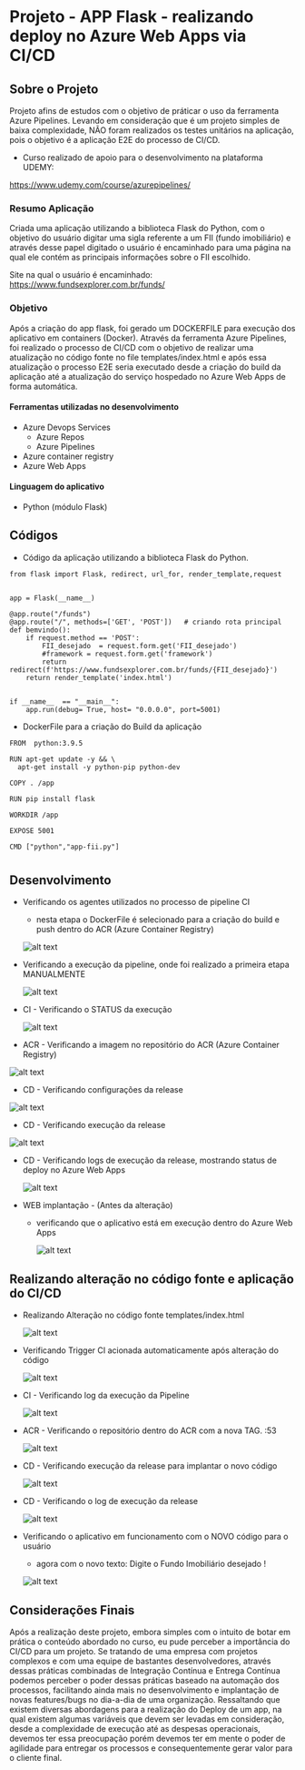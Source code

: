 # Projeto -  APP Flask - realizando deploy no Azure Web Apps via CI/CD

##  Sobre o Projeto 

Projeto afins de estudos com o objetivo de práticar o uso da ferramenta Azure Pipelines.
Levando em consideração que é um projeto simples de baixa complexidade, NÃO foram realizados os testes unitários na aplicação, pois o objetivo 
é a aplicação E2E do processo de CI/CD.

- Curso realizado de apoio para o desenvolvimento na plataforma UDEMY:

https://www.udemy.com/course/azurepipelines/

### Resumo Aplicação

Criada uma aplicação utilizando a biblioteca Flask do Python, com o objetivo do usuário digitar uma sigla referente
a um FII (fundo imobiliário) e através desse papel digitado o usuário é encaminhado para uma página na qual ele contém as principais informações 
sobre o FII escolhido.

Site na qual o usuário é encaminhado: https://www.fundsexplorer.com.br/funds/

### Objetivo

Após a criação do app flask, foi gerado um DOCKERFILE para execução dos aplicativo em containers (Docker).
Através da ferramenta Azure Pipelines, foi realizado o processo de CI/CD  com o objetivo de realizar uma atualização no código fonte
no file templates/index.html e após essa atualização o processo E2E seria executado desde a criação do build da aplicação até a atualização do serviço 
hospedado no Azure Web Apps de forma automática.


#### Ferramentas utilizadas no desenvolvimento

- Azure Devops Services   
  - Azure Repos 
  - Azure Pipelines 
- Azure container registry
- Azure Web Apps

#### Linguagem do aplicativo

- Python (módulo Flask)

## Códigos

- Código da aplicação utilizando a biblioteca Flask do Python.

```
from flask import Flask, redirect, url_for, render_template,request


app = Flask(__name__)

@app.route("/funds")
@app.route("/", methods=['GET', 'POST'])   # criando rota principal
def bemvindo():
    if request.method == 'POST':
        FII_desejado  = request.form.get('FII_desejado')
        #framework = request.form.get('framework')
        return redirect(f'https://www.fundsexplorer.com.br/funds/{FII_desejado}')
    return render_template('index.html')

       
if __name__  == "__main__":
    app.run(debug= True, host= "0.0.0.0", port=5001) 
```    

- DockerFile para a criação do Build da aplicação
```
FROM  python:3.9.5

RUN apt-get update -y && \
  apt-get install -y python-pip python-dev

COPY . /app

RUN pip install flask

WORKDIR /app

EXPOSE 5001

CMD ["python","app-fii.py"]
```
#
#
#

## Desenvolvimento


- Verificando os agentes utilizados no processo de pipeline CI
  - nesta etapa o DockerFile é selecionado para a criação do build e push dentro do ACR (Azure Container Registry)
  
  ![alt text](https://github.com/GumaFernando/proj-flask-ci-cd/blob/main/ci_cd_evidencias/13_CI_AGENTS.PNG)
  
- Verificando a execução da pipeline, onde foi realizado a primeira etapa MANUALMENTE

  ![alt text](https://github.com/GumaFernando/proj-flask-ci-cd/blob/main/ci_cd_evidencias/1_1_VERIFY_MANUAL_START.PNG)
  
- CI - Verificando o STATUS da execução 

  ![alt text](https://github.com/GumaFernando/proj-flask-ci-cd/blob/main/ci_cd_evidencias/1_CI.PNG)  
  
 - ACR - Verificando a imagem no repositório do ACR (Azure Container Registry)

  ![alt text](https://github.com/GumaFernando/proj-flask-ci-cd/blob/main/ci_cd_evidencias/2_ACR.PNG)  
  
 - CD - Verificando configurações da release

  ![alt text](https://github.com/GumaFernando/proj-flask-ci-cd/blob/main/ci_cd_evidencias/14_CD_CONFIG.PNG)  

 - CD - Verificando execução da release

  ![alt text](https://github.com/GumaFernando/proj-flask-ci-cd/blob/main/ci_cd_evidencias/3_CD.PNG)  
  
- CD - Verificando logs de execução da release, mostrando status de deploy no Azure Web Apps

  ![alt text](https://github.com/GumaFernando/proj-flask-ci-cd/blob/main/ci_cd_evidencias/4_LOG_DEPLOY_WEB_APP.PNG)  
  
- WEB implantação - (Antes da alteração)
  - verificando que o aplicativo está em execução dentro do Azure Web Apps 
  
    ![alt text](https://github.com/GumaFernando/proj-flask-ci-cd/blob/main/ci_cd_evidencias/5_WEB_APP_ANTES.PNG)  
    
 ## Realizando alteração no código fonte e aplicação do CI/CD
 
- Realizando Alteração no código fonte templates/index.html

  ![alt text](https://github.com/GumaFernando/proj-flask-ci-cd/blob/main/ci_cd_evidencias/6_ALTERADO_INDEX.PNG) 
  
- Verificando Trigger CI acionada automaticamente após alteração do código

  ![alt text](https://github.com/GumaFernando/proj-flask-ci-cd/blob/main/ci_cd_evidencias/7_VERIFY_TRIGGER_CI.PNG)
  
- CI - Verificando log da execução da Pipeline 

  ![alt text](https://github.com/GumaFernando/proj-flask-ci-cd/blob/main/ci_cd_evidencias/8_CI_LOG.PNG)  
  
- ACR - Verificando o repositório dentro do ACR com a nova TAG.  :53

  ![alt text](https://github.com/GumaFernando/proj-flask-ci-cd/blob/main/ci_cd_evidencias/9_ACR_NEW_TAG.PNG)
  
- CD - Verificando execução da release para implantar o novo código

  ![alt text](https://github.com/GumaFernando/proj-flask-ci-cd/blob/main/ci_cd_evidencias/1O_CD.PNG)
  
- CD - Verificando o log de execução da release

  ![alt text](https://github.com/GumaFernando/proj-flask-ci-cd/blob/main/ci_cd_evidencias/11_STATUS_CD.PNG)  
  
- Verificando o aplicativo em funcionamento com o NOVO código para o usuário
  - agora com o novo texto: Digite o Fundo Imobiliário desejado !
  
  ![alt text](https://github.com/GumaFernando/proj-flask-ci-cd/blob/main/ci_cd_evidencias/12_WEB_APP_DEPOIS.PNG)  
  
  
  
 ## Considerações Finais
 
Após a realização deste projeto, embora simples com o intuito de botar em prática o conteúdo abordado no curso,
eu pude perceber a importância do CI/CD para um projeto. Se tratando de uma empresa com projetos complexos e com uma equipe
de bastantes desenvolvedores, através dessas práticas combinadas de Integração Contínua e Entrega Contínua podemos perceber o poder dessas práticas
baseado na automação dos processos, facilitando ainda mais no desenvolvimento e implantação  de novas features/bugs no dia-a-dia de uma organização.
Ressaltando que existem diversas abordagens para a realização do Deploy de um app, na qual existem algumas variáveis que devem ser levadas em consideração,
desde a complexidade de execução até as despesas operacionais, devemos ter essa preocupação porém devemos ter em mente o poder de agilidade para entregar os processos e consequentemente gerar valor para o cliente final.
  
 

